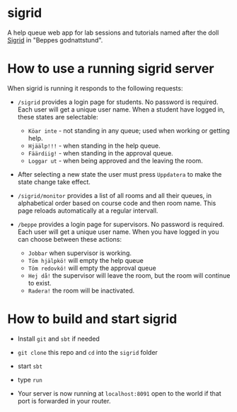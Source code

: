# sigrid
A help queue web app for lab sessions and tutorials named after the doll [Sigrid](https://www.youtube.com/watch?v=cc-TAuKWdTI) in  "Beppes godnattstund".

# How to use a running sigrid server

When sigrid is running it responds to the following requests:

* `/sigrid` provides a login page for students. No password is required. Each user will get a unique user name. When a student have logged in, these states are selectable:
  - `Köar inte` - not standing in any queue; used when working or getting help.
  - `Hjäälp!!!` - when standing in the help queue.
  - `Fäärdiig!` - when standing in the approval queue.
  - `Loggar ut` - when being approved and the leaving the room.

* After selecting a new state the user must press `Uppdatera` to make the state change take effect.

* `/sigrid/monitor` provides a list of all rooms and all their queues, in alphabetical order based on course code and then room name. This page reloads automatically at a regular intervall. 

* `/beppe` provides a login page for supervisors. No password is required. Each user will get a unique user name. When you have logged in you can choose between these actions:
  - `Jobbar` when supervisor is working.
  - `Töm hjälpkö!` will empty the help queue
  - `Töm redovkö!` will empty the approval queue
  - `Hej då!` the supervisor will leave the room, but the room will continue to exist.
  - `Radera!` the room will be inactivated. 

# How to build and start sigrid

* Install `git` and `sbt` if needed

* `git clone` this repo and `cd` into the `sigrid` folder

* start `sbt`

* type `run`

* Your server is now running at `localhost:8091` open to the world if that port is forwarded in your router.



